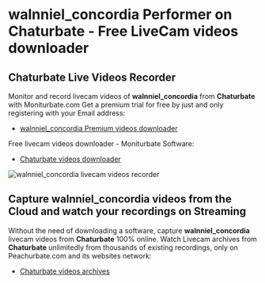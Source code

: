 # walnniel_concordia Performer on Chaturbate - Free LiveCam videos downloader

## Chaturbate Live Videos Recorder

Monitor and record livecam videos of **walnniel_concordia** from **Chaturbate** with Moniturbate.com
Get a premium trial for free by just and only registering with your Email address:
* [walnniel_concordia Premium videos downloader](https://moniturbate.com/request-demo-licence-key.html)

Free livecam videos downloader - Moniturbate Software:
* [Chaturbate videos downloader](https://moniturbate.com/moniturbate-download-software.html)

![walnniel_concordia livecam videos recorder](https://peachurnet.com/templates/moniturbate-software.png)


## Capture walnniel_concordia videos from the Cloud and watch your recordings on Streaming

Without the need of downloading a software, capture **walnniel_concordia** livecam videos from **Chaturbate** 100% online.
Watch Livecam archives from **Chaturbate** unlimitedly from thousands of existing recordings, only on Peachurbate.com and its websites network:
* [Chaturbate videos archives](https://peachurnet.com/)